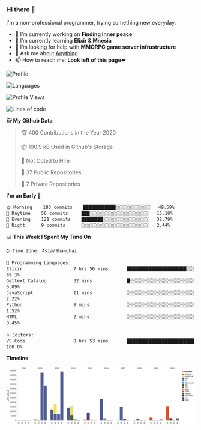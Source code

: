 ### Hi there 👋

I'm a non-professional programmer, trying something new everyday.

<!--
**dyzdyz010/dyzdyz010** is a ✨ _special_ ✨ repository because its `README.md` (this file) appears on your GitHub profile.
-->

- 🔭 I’m currently working on **Finding inner peace**
- 🌱 I’m currently learning **Elixir & Mnesia**
- 🤔 I’m looking for help with **MMORPG game server infrustructure**
- 💬 Ask me about [Anything](https://github.com/dyzdyz010/dyzdyz010/issues)
- 📫 How to reach me: **Look left of this page⬅️**

<!-- - 👯 I’m looking to collaborate on
- 😄 Pronouns: ...
- ⚡ Fun fact: ...
 -->
 
![Profile](https://github-readme-stats.vercel.app/api?username=dyzdyz010&count_private=true&show_icons=true&theme=dracula&include_all_commits=true)

![Languages](https://github-readme-stats.vercel.app/api/top-langs/?username=dyzdyz010&theme=dracula&hide=html,jupyter+notebook&count_private=true&show_icons=true)

<!--START_SECTION:waka-->
![Profile Views](http://img.shields.io/badge/Profile%20Views-1-blue)

![Lines of code](https://img.shields.io/badge/From%20Hello%20World%20I%27ve%20Written-319602%20lines%20of%20code-blue)

**🐱 My Github Data** 

> 🏆 400 Contributions in the Year 2020
 > 
> 📦 190.9 kB Used in Github's Storage 
 > 
> 🚫 Not Opted to Hire
 > 
> 📜 37 Public Repositories
 > 
> 🔑 7 Private Repositories 

**I'm an Early 🐤** 

```text
🌞 Morning    183 commits    ████████████░░░░░░░░░░░░░   49.59% 
🌆 Daytime    56 commits     ███░░░░░░░░░░░░░░░░░░░░░░   15.18% 
🌃 Evening    121 commits    ████████░░░░░░░░░░░░░░░░░   32.79% 
🌙 Night      9 commits      ░░░░░░░░░░░░░░░░░░░░░░░░░   2.44%

```


📊 **This Week I Spent My Time On** 

```text
⌚︎ Time Zone: Asia/Shanghai

💬 Programming Languages: 
Elixir                   7 hrs 56 mins       ██████████████████████░░░   89.3% 
Gettext Catalog          32 mins             █░░░░░░░░░░░░░░░░░░░░░░░░   6.09% 
JavaScript               11 mins             ░░░░░░░░░░░░░░░░░░░░░░░░░   2.22% 
Python                   8 mins              ░░░░░░░░░░░░░░░░░░░░░░░░░   1.52% 
HTML                     2 mins              ░░░░░░░░░░░░░░░░░░░░░░░░░   0.45%

🔥 Editors: 
VS Code                  8 hrs 53 mins       █████████████████████████   100.0%

```

**Timeline**

![Chart not found](https://raw.githubusercontent.com/dyzdyz010/dyzdyz010/master/charts/bar_graph.png) 


<!--END_SECTION:waka-->
